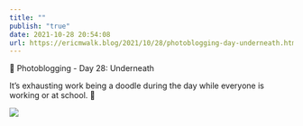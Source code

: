 ```yaml
---
title: ""
publish: "true"
date: 2021-10-28 20:54:08
url: https://ericmwalk.blog/2021/10/28/photoblogging-day-underneath.html
---
```


📸 Photoblogging - Day 28: Underneath

It’s exhausting work being a doodle during the day while everyone is working or at school. 🐶

![](https://ericmwalk.blog/uploads/2021/5d0c0f7764.jpg)